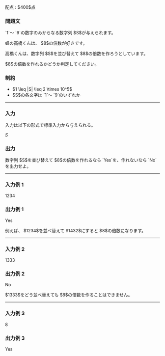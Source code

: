 
<div>

<span>

<span>

<p>
配点 : $400$点
</p>

<div>

<section>

### **問題文**

<p>
`1`〜 `9`の数字のみからなる数字列 $S$が与えられます。
</p>

<p>
蜂の高橋くんは、 $8$の倍数が好きです。
</p>

<p>
高橋くんは、数字列 $S$を並び替えて $8$の倍数を作ろうとしています。
</p>

<p>
$8$の倍数を作れるかどうか判定してください。
</p>

</section>

</div>

<div>

<section>

### **制約**

<ul>

<li>
$1 \leq |S| \leq 2 \times 10^5$
</li>

<li>
$S$の各文字は `1`〜 `9`のいずれか
</li>

</ul>

</section>

</div>

---

<div>

<div>

<section>

### **入力**

<p>
入力は以下の形式で標準入力から与えられる。
</p>

<div>

$S$
</div>

</section>

</div>

<div>

<section>

### **出力**

<p>
数字列 $S$を並び替えて $8$の倍数を作れるなら `Yes`を、作れないなら `No`を出力せよ。
</p>

</section>

</div>

</div>

---

<div>

<section>

### **入力例 1**

<div>

1234

</div>

</section>

</div>

<div>

<section>

### **出力例 1**

<div>

Yes

</div>

<p>
例えば、 $1234$を並べ替えて $1432$にすると $8$の倍数になります。
</p>

</section>

</div>

---

<div>

<section>

### **入力例 2**

<div>

1333

</div>

</section>

</div>

<div>

<section>

### **出力例 2**

<div>

No

</div>

<p>
$1333$をどう並べ替えても $8$の倍数を作ることはできません。
</p>

</section>

</div>

---

<div>

<section>

### **入力例 3**

<div>

8

</div>

</section>

</div>

<div>

<section>

### **出力例 3**

<div>

Yes

</div>

</section>

</div>

</span>

</span>

</div>

